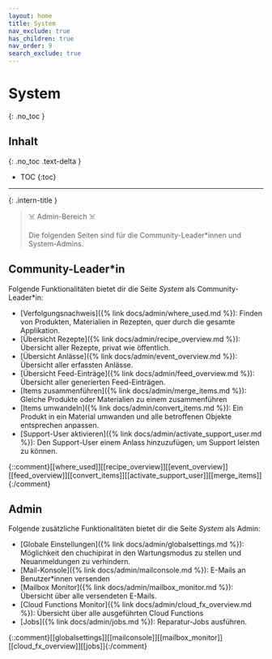 ```yaml
---
layout: home
title: System
nav_exclude: true
has_children: true
nav_order: 9
search_exclude: true
---
```

# System
{: .no_toc }
## Inhalt
{: .no_toc .text-delta }

- TOC
{:toc}

---

{: .intern-title }

> ☠️ Admin-Bereich ☠️
>
>Die folgenden Seiten sind für die Community-Leader\*innen und System-Admins.

## Community-Leader\*in

Folgende Funktionalitäten bietet dir die Seite _System_ als Community-Leader\*in:

* [Verfolgungsnachweis]({% link docs/admin/where_used.md %}): Finden von Produkten, Materialien in Rezepten, quer durch die gesamte Applikation.
* [Übersicht Rezepte]({% link docs/admin/recipe_overview.md %}): Übersicht aller Rezepte, privat wie öffentlich.
* [Übersicht Anlässe]({% link docs/admin/event_overview.md %}): Übersicht aller erfassten Anlässe.
* [Übersicht Feed-Einträge]({% link docs/admin/feed_overview.md %}): Übersicht aller generierten Feed-Einträgen.
* [Items zusammenführen]({% link docs/admin/merge_items.md %}): Gleiche Produkte oder Materialien zu einem zusammenführen
* [Items umwandeln]({% link docs/admin/convert_items.md %}): Ein Produkt in ein Material umwanden und alle betroffenen Objekte entsprechen anpassen.
* [Support-User aktivieren]({% link docs/admin/activate_support_user.md %}): Den Support-User einem Anlass hinzuzufügen, um Support leisten zu können.  
 
 {::comment}[[where_used]][[recipe_overview]][[event_overview]][[feed_overview]][[convert_items]][[activate_support_user]][[merge_items]]{:/comment}

## Admin

Folgende zusätzliche Funktionalitäten bietet dir die Seite _System_ als Admin:

* [Globale Einstellungen]({% link docs/admin/globalsettings.md %}): Möglichkeit den chuchipirat in den Wartungsmodus zu stellen und Neuanmeldungen zu verhindern.
* [Mail-Konsole]({% link docs/admin/mailconsole.md %}): E-Mails an Benutzer\*innen versenden
* [Mailbox Monitor]({% link docs/admin/mailbox_monitor.md %}): Übersicht über alle versendeten E-Mails.
* [Cloud Functions Monitor]({% link docs/admin/cloud_fx_overview.md %}): Übersicht über alle ausgeführten Cloud Functions
* [Jobs]({% link docs/admin/jobs.md %}): Reparatur-Jobs ausführen. 

{::comment}[[globalsettings]][[mailconsole]][[mailbox_monitor]][[cloud_fx_overview]][[jobs]]{:/comment}

